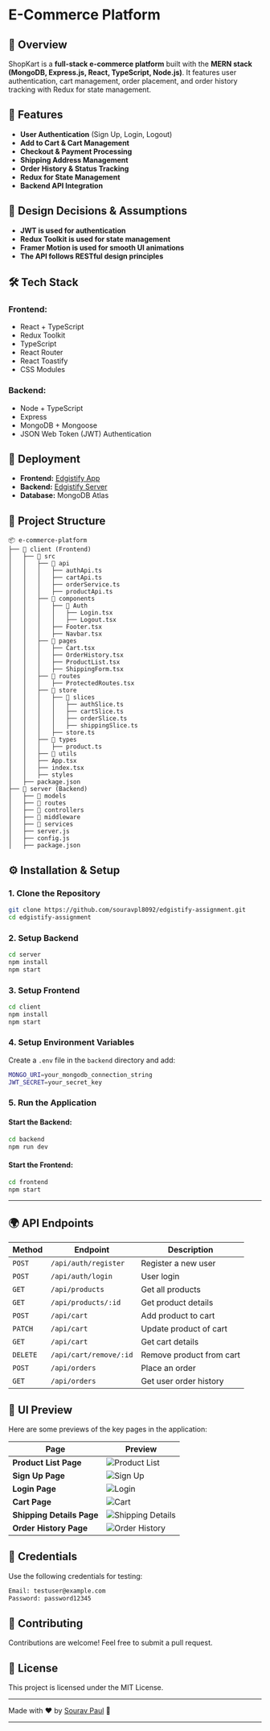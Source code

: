 # E-Commerce Platform

## 📌 Overview

ShopKart is a **full-stack e-commerce platform** built with the **MERN stack (MongoDB, Express.js, React, TypeScript, Node.js)**. It features user authentication, cart management, order placement, and order history tracking with Redux for state management.

## 🚀 Features

- **User Authentication** (Sign Up, Login, Logout)
- **Add to Cart & Cart Management**
- **Checkout & Payment Processing**
- **Shipping Address Management**
- **Order History & Status Tracking**
- **Redux for State Management**
- **Backend API Integration**

## 🎯 Design Decisions & Assumptions

- **JWT is used for authentication**
- **Redux Toolkit is used for state management**
- **Framer Motion is used for smooth UI animations**
- **The API follows RESTful design principles**

## 🛠️ Tech Stack

### **Frontend:**

- React + TypeScript
- Redux Toolkit
- TypeScript
- React Router
- React Toastify
- CSS Modules

### **Backend:**

- Node + TypeScript
- Express
- MongoDB + Mongoose
- JSON Web Token (JWT) Authentication

## 🚀 Deployment

- **Frontend:** [Edgistify App](https://edgistifyassignment-app.vercel.app/)
- **Backend:** [Edgistify Server](https://edgistifyassignment-server.vercel.app/)
- **Database:** MongoDB Atlas

## 📂 Project Structure

```
📦 e-commerce-platform
├── 📁 client (Frontend)
│   ├── 📁 src
│   │   ├── 📁 api
│   │   │   ├── authApi.ts
│   │   │   ├── cartApi.ts
│   │   │   ├── orderService.ts
│   │   │   ├── productApi.ts
│   │   ├── 📁 components
│   │   │   ├── 📁 Auth
│   │   │   │   ├── Login.tsx
│   │   │   │   ├── Logout.tsx
│   │   │   ├── Footer.tsx
│   │   │   ├── Navbar.tsx
│   │   ├── 📁 pages
│   │   │   ├── Cart.tsx
│   │   │   ├── OrderHistory.tsx
│   │   │   ├── ProductList.tsx
│   │   │   ├── ShippingForm.tsx
│   │   ├── 📁 routes
│   │   │   ├── ProtectedRoutes.tsx
│   │   ├── 📁 store
│   │   │   ├── 📁 slices
│   │   │   │   ├── authSlice.ts
│   │   │   │   ├── cartSlice.ts
│   │   │   │   ├── orderSlice.ts
│   │   │   │   ├── shippingSlice.ts
│   │   │   ├── store.ts
│   │   ├── 📁 types
│   │   │   ├── product.ts
│   │   ├── 📁 utils
│   │   ├── App.tsx
│   │   ├── index.tsx
│   │   ├── styles
│   ├── package.json
├── 📁 server (Backend)
│   ├── 📁 models
│   ├── 📁 routes
│   ├── 📁 controllers
│   ├── 📁 middleware
│   ├── 📁 services
│   ├── server.js
│   ├── config.js
│   ├── package.json
```

## ⚙️ Installation & Setup

### **1. Clone the Repository**

```sh
git clone https://github.com/souravpl8092/edgistify-assignment.git
cd edgistify-assignment
```

### **2. Setup Backend**

```sh
cd server
npm install
npm start
```

### **3. Setup Frontend**

```sh
cd client
npm install
npm start
```

### **4. Setup Environment Variables**

Create a `.env` file in the `backend` directory and add:

```sh
MONGO_URI=your_mongodb_connection_string
JWT_SECRET=your_secret_key
```

### **5. Run the Application**

#### Start the Backend:

```sh
cd backend
npm run dev
```

#### Start the Frontend:

```sh
cd frontend
npm start
```

---

## 🌍 API Endpoints

| Method   | Endpoint               | Description              |
| -------- | ---------------------- | ------------------------ |
| `POST`   | `/api/auth/register`   | Register a new user      |
| `POST`   | `/api/auth/login`      | User login               |
| `GET`    | `/api/products`        | Get all products         |
| `GET`    | `/api/products/:id`    | Get product details      |
| `POST`   | `/api/cart`            | Add product to cart      |
| `PATCH`  | `/api/cart`            | Update product of cart   |
| `GET`    | `/api/cart`            | Get cart details         |
| `DELETE` | `/api/cart/remove/:id` | Remove product from cart |
| `POST`   | `/api/orders`          | Place an order           |
| `GET`    | `/api/orders`          | Get user order history   |

## 🎨 UI Preview

Here are some previews of the key pages in the application:

| **Page**                  | **Preview**                                          |
| ------------------------- | ---------------------------------------------------- |
| **Product List Page**     | ![Product List](https://i.imgur.com/nCUz69A.png)     |
| **Sign Up Page**          | ![Sign Up](https://i.imgur.com/kONsKqA.png)          |
| **Login Page**            | ![Login](https://i.imgur.com/Y5DKbgG.png)            |
| **Cart Page**             | ![Cart](https://i.imgur.com/19WfnxP.png)             |
| **Shipping Details Page** | ![Shipping Details](https://i.imgur.com/vRKvbtD.png) |
| **Order History Page**    | ![Order History](https://i.imgur.com/yQdiqDW.png)    |

## 🔐 Credentials

Use the following credentials for testing:

```sh
Email: testuser@example.com
Password: password12345
```

## 🤝 Contributing

Contributions are welcome! Feel free to submit a pull request.

## 📜 License

This project is licensed under the MIT License.

---

Made with ❤️ by [Sourav Paul](https://github.com/souravpl8092) 🚀

---
